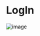 # LogIn
![image](https://github.com/aldima45/LogIn/assets/124901078/58e34a9f-876b-4407-8afa-8e1f43a69d8f)

